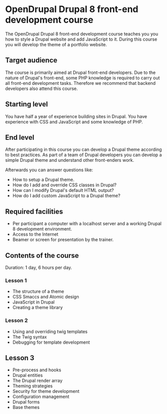 # OpenDrupal Drupal 8 front-end development course
The OpenDrupal Drupal 8 front-end development course teaches you you how to style a Drupal website and add JavaScript
to it. During this course you will develop the theme of a portfolio website.

## Target audience
The course is primarily aimed at Drupal front-end developers. Due to the nature of Drupal's front-end, some PHP
knowledge is required to carry out all front-end development tasks. Therefore we recommend that backend developers
also attend this course. 

## Starting level
You have half a year of experience building sites in Drupal. You have experience with CSS and JavaScript and some
knowledge of PHP. 

## End level
After participating in this course you can develop a Drupal theme according to best practices. As part of a team of Drupal developers you can develop a simple Drupal theme and understand other front-enders work.

Afterwards you can answer questions like:

- How to setup a Drupal theme.
- How do I add and override CSS classes in Drupal?
- How can I modify Drupal's default HTML output?
- How do I add custom JavaScript to a Drupal theme?

## Required facilities
- Per participant a computer with a localhost server and a working Drupal 8 development environment.
- Access to the Internet
- Beamer or screen for presentation by the trainer.
 
## Contents of the course
Duration: 1 day, 6 hours per day.

### Lesson 1
- The structure of a theme
- CSS Smaccs and Atomic design
- JavaScript in Drupal
- Creating a theme library

### Lesson 2
- Using and overriding twig templates
- The Twig syntax
- Debugging for template development

## Lesson 3
- Pre-process and hooks
- Drupal entities
- The Drupal render array
- Theming strategies
- Security for theme development
- Configuration management
- Drupal forms
- Base themes
